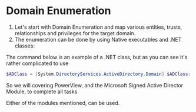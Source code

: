 # Domain Enumeration
1. Let's start with Domain Enumeration and map various entities, trusts, relationships and privileges for the target domain.
2. The enumeration can be done by using Native executables and .NET classes: 

The command below is an example of a .NET class, but as you can see it's rather complicated to use

```PowerShell
$ADClass = [System.DirectoryServices.ActiveDirectory.Domain] $ADClass::GetCurrentDomain()
```

So we will covering PowerView, and the Microsoft Signed Active Director Module, to complete all tasks

<p>Either of the modules mentioned, can be used.</p>
